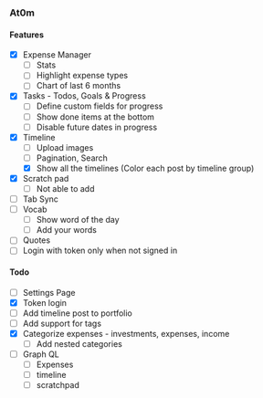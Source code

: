 ### At0m

#### Features

- [x] Expense Manager
  - [ ] Stats
  - [ ] Highlight expense types
  - [ ] Chart of last 6 months
- [x] Tasks - Todos, Goals & Progress
  - [ ] Define custom fields for progress
  - [ ] Show done items at the bottom
  - [ ] Disable future dates in progress
- [x] Timeline
  - [ ] Upload images
  - [ ] Pagination, Search
  - [x] Show all the timelines (Color each post by timeline group)
- [x] Scratch pad
  - [ ] Not able to add
- [ ] Tab Sync
- [ ] Vocab
  - [ ] Show word of the day
  - [ ] Add your words
- [ ] Quotes
- [ ] Login with token only when not signed in

#### Todo

- [ ] Settings Page
- [x] Token login
- [ ] Add timeline post to portfolio
- [ ] Add support for tags
- [x] Categorize expenses - investments, expenses, income
  - [ ] Add nested categories
- [ ] Graph QL
  - [ ] Expenses
  - [ ] timeline
  - [ ] scratchpad

